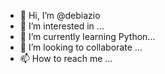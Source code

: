 - 👋 Hi, I’m @debiazio
- 👀 I’m interested in ...
- 🌱 I’m currently learning Python...
- 💞️ I’m looking to collaborate ...
- 📫 How to reach me ...

<!---
debiazio/debiazio is a ✨ special ✨ repository because its `README.md` (this file) appears on your GitHub profile.
You can click the Preview link to take a look at your changes.
--->
